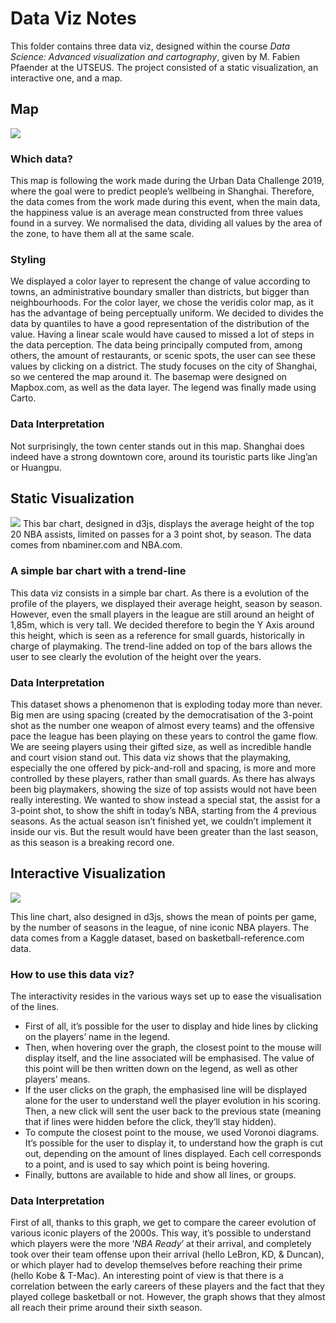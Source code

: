 # Data Viz Notes
This folder contains three data viz, designed within the course _Data Science: Advanced visualization and cartography_, given by M. Fabien Pfaender at the UTSEUS. The project consisted of a static visualization, an interactive one, and a map.

## Map
![][image-1]

### Which data?
This map is following the work made during the Urban Data Challenge 2019, where the goal were to predict people’s wellbeing in Shanghai. Therefore, the data comes from the work made during this event, when the main data, the happiness value is an average mean constructed from three values found in a survey. We normalised the data, dividing all values by the area of the zone, to have them all at the same scale. 
### Styling
We displayed a color layer to represent the change of value according to towns, an administrative boundary smaller than districts, but bigger than neighbourhoods. For the color layer, we chose the veridis color map, as it has the advantage of being perceptually uniform. We decided to divides the data by quantiles to have a good representation of the distribution of the value. Having a linear scale would have caused to missed a lot of steps in the data perception.
The data being principally computed from, among others, the amount of restaurants, or scenic spots, the user can see these values by clicking on a district.
The study focuses on the city of Shanghai, so we centered the map around it. The basemap were designed on Mapbox.com, as well as the data layer. The legend was finally made using Carto.
### Data Interpretation
Not surprisingly, the town center stands out in this map. Shanghai does indeed have a strong downtown core, around its touristic parts like Jing’an or Huangpu.

## Static Visualization
![][image-2]
This bar chart, designed in d3js, displays the average height of the top 20 NBA assists, limited on passes for a 3 point shot, by season. The data comes from nbaminer.com and NBA.com. 

### A simple bar chart with a trend-line
This data viz consists in a simple bar chart. As there is a evolution of the profile of the players, we displayed their average height, season by season. However, even the small players in the league are still around an height of 1,85m, which is very tall. We decided therefore to begin the Y Axis around this height, which is seen as a reference for small guards, historically in charge of playmaking.
The trend-line added on top of the bars allows the user to see clearly the evolution of the height over the years.

### Data Interpretation
This dataset shows a phenomenon that is exploding today more than never. Big men are using spacing (created by the democratisation of the 3-point shot as the number one weapon of almost every teams) and the offensive pace the league has been playing on these years to control the game flow. We are seeing players using their gifted size, as well as incredible handle and court vision stand out. This data viz shows that the playmaking, especially the one offered by pick-and-roll and spacing, is more and more controlled by these players, rather than small guards.
As there has always been big playmakers, showing the size of top assists would not have been really interesting. We wanted to show instead a special stat, the assist for a 3-point shot, to show the shift in today’s NBA, starting from the 4 previous seasons.
As the actual season isn’t finished yet, we couldn’t implement it inside our vis. But the result would have been greater than the last season, as this season is a breaking record one.

## Interactive Visualization
![][image-3]

This line chart, also designed in d3js, shows the mean of points per game, by the number of seasons in the league, of nine iconic NBA players. The data comes from a Kaggle dataset, based on basketball-reference.com data. 
### How to use this data viz?
The interactivity resides in the various ways set up to ease the visualisation of the lines. 
* First of all, it’s possible for the user to display and hide lines by clicking on the players’ name in the legend.
* Then, when hovering over the graph, the closest point to the mouse will display itself, and the line associated will be emphasised. The value of this point will be then written down on the legend, as well as other players’ means. 
* If the user clicks on the graph, the emphasised line will be displayed alone for the user to understand well the player evolution in his scoring. Then, a new click will sent the user back to the previous state (meaning that if lines were hidden before the click, they’ll stay hidden). 
* To compute the closest point to the mouse, we used Voronoi diagrams. It’s possible for the user to display it, to understand how the graph is cut out, depending on the amount of lines displayed. Each cell corresponds to a point, and is used to say which point is being hovering.
* Finally, buttons are available to hide and show all lines, or groups.

### Data Interpretation
First of all, thanks to this graph, we get to compare the career evolution of various iconic players of the 2000s. This way, it’s possible to understand which players were the more ‘_NBA Ready_’ at their arrival, and completely took over their team offense upon their arrival (hello LeBron, KD, & Duncan), or which player had to develop themselves before reaching their prime (hello Kobe & T-Mac). 
An interesting point of view is that there is a correlation between the early careers of these players and the fact that they played college basketball or not. However, the graph shows that they almost all reach their prime around their sixth season.

[image-1]:	mapdemo.gif
[image-2]:	https://raw.githubusercontent.com/ramiibm/UM02-Deposit/master/Project/images/barChart.png
[image-3]:	demo.gif